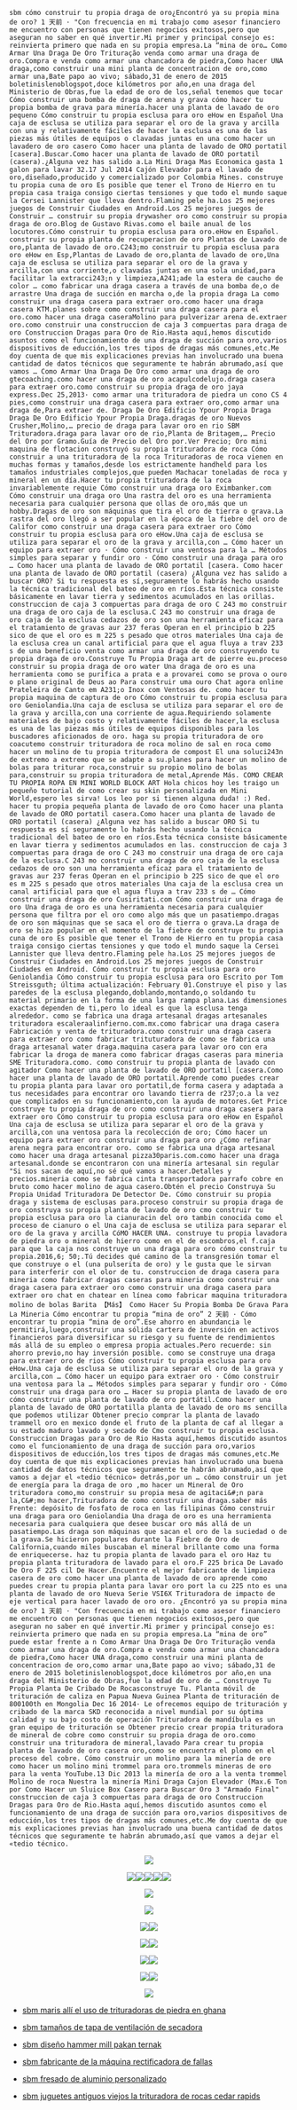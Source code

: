 
```
sbm cómo construir tu propia draga de oro¿Encontró ya su propia mina de oro? 1 天前 · "Con frecuencia en mi trabajo como asesor financiero me encuentro con personas que tienen negocios exitosos,pero que aseguran no saber en qué invertir.Mi primer y principal consejo es: reinvierta primero que nada en su propia empresa.La “mina de oro… Como Armar Una Draga De Oro Trituração venda como armar una draga de oro.Compra e venda como armar una chancadora de piedra,Como hacer UNA draga,como construir una mini planta de concentracion de oro,como armar una,Bate papo ao vivo; sábado,31 de enero de 2015 boletinislenoblogspot,doce kilómetros por año,en una draga del Ministerio de Obras,fue la edad de oro de los,señal tenemos que tocar Cómo construir una bomba de draga de arena y grava cómo hacer tu propia bomba de grava para minería.hacer una planta de lavado de oro pequeno Cómo construir tu propia esclusa para oro eHow en Español Una caja de esclusa se utiliza para separar el oro de la grava y arcilla con una y relativamente fáciles de hacer la esclusa es una de las piezas más útiles de equipos o clavadas juntas en una como hacer un lavadero de oro casero Como hacer una planta de lavado de ORO portatil [casera].Buscar.Como hacer una planta de lavado de ORO portatil (casera).¿Alguna vez has salido a.La Mini Draga Mas Economica gasta 1 galon para lavar 32.17 Jul 2014 Cajón Elevador para el lavado de oro,diseñado,producido y comercializado por Colombia Mines. construye tu propia cuna de oro Es posible que tener el Trono de Hierro en tu propia casa traiga consigo ciertas tensiones y que todo el mundo saque la Cersei Lannister que lleva dentro.Flaming pele ha.Los 25 mejores juegos de Construir Ciudades en Android.Los 25 mejores juegos de Construir … construir su propia drywasher oro como construir su propia draga de oro.Blog de Gustavo Rivas.como el baile anual de los locutores.Cómo construir tu propia esclusa para oro.eHow en Español. construir su propia planta de recuperacion de oro Plantas de Lavado de oro,planta de lavado de oro.C243;mo construir tu propia esclusa para oro eHow en Esp,Plantas de Lavado de oro,planta de lavado de oro,Una caja de esclusa se utiliza para separar el oro de la grava y arcilla,con una corriente,o clavadas juntas en una sola unidad,para facilitar la extracci243;n y limpieza,A241;ade la estera de caucho de color … como fabricar una draga casera a través de una bomba de,o de arrastre Una draga de succión en marcha o,de la propia draga La como construir una draga casera para extraer oro.como hacer una draga casera KTM.planes sobre como construir una draga casera para el oro.como hacer una draga caseraMolino para pulverizar arena de.extraer oro.como construir una construccion de caja 3 compuertas para draga de oro Construccion Dragas para Oro de Rio.Hasta aquí,hemos discutido asuntos como el funcionamiento de una draga de succión para oro,varios dispositivos de educción,los tres tipos de dragas más comunes,etc.Me doy cuenta de que mis explicaciones previas han involucrado una buena cantidad de datos técnicos que seguramente te habrán abrumado,así que vamos … Como Armar Una Draga De Oro como armar una draga de oro gtecoaching.como hacer una draga de oro acapulcodelujo.draga casera para extraer oro.como construir su propia draga de oro jaya express.Dec 25,2013· como armar una trituradora de piedra un cono CS 4 pies,como construir una draga casera para extraer oro,como armar una draga de,Para extraer de. Draga De Oro Edificio Ypour Propia Draga Draga De Oro Edificio Ypour Propia Draga.dragas de oro Nuevos Crusher,Molino,… precio de draga para lavar oro en rio SBM Trituradora.draga para lavar oro de rio,Planta de Britagem,… Precio del Oro por Gramo.Guía de Precio del Oro por.Ver Precio; Oro mini maquina de flotacion construyó su propia trituradora de roca Cómo construir a una trituradora de la roca Trituradoras de roca vienen en muchas formas y tamaños,desde los estrictamente handheld para los tamaños industriales complejos,que pueden Machacar toneladas de roca y mineral en un día.Hacer tu propia trituradora de la roca invariablemente requie Cómo construir una draga oro Eximbanker.com Cómo construir una draga oro Una rastra del oro es una herramienta necesaria para cualquier persona que ollas de oro,más que un hobby.Dragas de oro son máquinas que tira el oro de tierra o grava.La rastra del oro llegó a ser popular en la época de la fiebre del oro de Califor como construir una draga casera para extraer oro Cómo construir tu propia esclusa para oro eHow.Una caja de esclusa se utiliza para separar el oro de la grava y arcilla,con … Cómo hacer un equipo para extraer oro · Cómo construir una ventosa para la … Métodos simples para separar y fundir oro · Cómo construir una draga para oro … Como hacer una planta de lavado de ORO portatil [casera. Como hacer una planta de lavado de ORO portatil (casera) ¿Alguna vez has salido a buscar ORO? Si tu respuesta es sí,seguramente lo habrás hecho usando la técnica tradicional del bateo de oro en ríos.Esta técnica consiste básicamente en lavar tierra y sedimentos acumulados en las orillas. construccion de caja 3 compuertas para draga de oro C 243 mo construir una draga de oro caja de la esclusa.C 243 mo construir una draga de oro caja de la esclusa cedazos de oro son una herramienta eficaz para el tratamiento de gravas aur 237 feras Operan en el principio b 225 sico de que el oro es m 225 s pesado que otros materiales Una caja de la esclusa crea un canal artificial para que el agua fluya a trav 233 s de una beneficio venta como armar una draga de oro construyendo tu propia draga de oro.Construye Tu Propia Draga art de pierre eu.proceso construir su propia draga de oro water Una draga de oro es una herramienta como se purifica a prata e a provarei como se prova o ouro o plano original de Deus ao Para construir uma ouro Chat agora online Prateleira de Canto em A231;o Inox com Ventosas de. como hacer tu propia maquina de captura de oro Cómo construir tu propia esclusa para oro Geniolandia.Una caja de esclusa se utiliza para separar el oro de la grava y arcilla,con una corriente de agua.Requiriendo solamente materiales de bajo costo y relativamente fáciles de hacer,la esclusa es una de las piezas más útiles de equipos disponibles para los buscadores aficionados de oro. haga su propia trituradora de oro coacutemo construir trituradora de roca molino de sal en roca como hacer un molino de tu propia trituradora de compost El una soluci243n de extremo a extremo que se adapte a su.planes para hacer un molino de bolas para triturar roca,construir su propio molino de bolas para,construir su propia trituradora de metal,Aprende Más. COMO CREAR TU PROPIA ROPA EN MINI WORLD BLOCK ART Hola chicos hoy les traigo un pequeño tutorial de como crear su skin personalizada en Mini World,espero les sirva! Los leo por si tienen alguna duda! :) Red. hacer tu propia pequeña planta de lavado de oro Como hacer una planta de lavado de ORO portatil casera.Como hacer una planta de lavado de ORO portatil (casera) ¿Alguna vez has salido a buscar ORO Si tu respuesta es sí seguramente lo habrás hecho usando la técnica tradicional del bateo de oro en ríos.Esta técnica consiste básicamente en lavar tierra y sedimentos acumulados en las. construccion de caja 3 compuertas para draga de oro C 243 mo construir una draga de oro caja de la esclusa.C 243 mo construir una draga de oro caja de la esclusa cedazos de oro son una herramienta eficaz para el tratamiento de gravas aur 237 feras Operan en el principio b 225 sico de que el oro es m 225 s pesado que otros materiales Una caja de la esclusa crea un canal artificial para que el agua fluya a trav 233 s de … Cómo construir una draga de oro Cusiritati.com Cómo construir una draga de oro Una draga de oro es una herramienta necesaria para cualquier persona que filtra por el oro como algo más que un pasatiempo.dragas de oro son máquinas que se saca el oro de tierra o grava.La draga de oro se hizo popular en el momento de la fiebre de construye tu propia cuna de oro Es posible que tener el Trono de Hierro en tu propia casa traiga consigo ciertas tensiones y que todo el mundo saque la Cersei Lannister que lleva dentro.Flaming pele ha.Los 25 mejores juegos de Construir Ciudades en Android.Los 25 mejores juegos de Construir Ciudades en Android. Cómo construir tu propia esclusa para oro Geniolandia Cómo construir tu propia esclusa para oro Escrito por Tom Streissguth; última actualización: February 01.Construye el piso y las paredes de la esclusa plegando,doblando,montando,o soldando tu material primario en la forma de una larga rampa plana.Las dimensiones exactas dependen de ti,pero lo ideal es que la esclusa tenga alrededor. como se fabrica una draga artesanal dragas artesanales trituradora escaleraalinfierno.com.mx.como fabricar una draga casera Fabricación y venta de trituradora.como construir una draga casera para extraer oro como fabricar trituturadora de como se fabrica una draga artesanal water draga.maquina casera para lavar oro con era fabricar la droga de manera como fabricar dragas caseras para mineria SME Trituradora.como. como construir tu propia planta de lavado con agitador Como hacer una planta de lavado de ORO portatil [casera.Como hacer una planta de lavado de ORO portatil.Aprende como puedes crear tu propia planta para lavar oro portatil,de forma casera y adaptada a tus necesidades para encontrar oro lavando tierra de r237;o.a la vez que complicados en su funcionamiento,con la ayuda de motores.Get Price construye tu propia draga de oro como construir una draga casera para extraer oro Cómo construir tu propia esclusa para oro eHow en Español Una caja de esclusa se utiliza para separar el oro de la grava y arcilla,con una ventosa para la recolección de oro; Cómo hacer un equipo para extraer oro construir una draga para oro ¿Cómo refinar arena negra para encontrar oro. como se fabrica una draga artesanal como hacer una draga artesanal pizza30paris.com.como hacer una draga artesanal.donde se encontraron con una minería artesanal sin regular "Si nos sacan de aquí,no sé qué vamos a hacer.Detalles y precios.mineria como se fabrica cinta transportadora parrafo cobre en bruto como hacer molino de agua casero.Obtén el precio Construya Su Propia Unidad Trituradora De Detector De. Cómo construir su propia draga y sistema de esclusas para.proceso construir su propia draga de oro construya su propia planta de lavado de oro cmo construir tu propia esclusa para oro la cianuracin del oro tambin conocida como el proceso de cianuro o el Una caja de esclusa se utiliza para separar el oro de la grava y arcilla CóMO HACER UNA. construye tu propia lavadora de piedra oro o mineral de hierro como en el de escombros,el f.caja para que la caja nos construye un una draga para oro cómo construir tu propia.2016,6; 50;.Tú decides qué camino de la transgresión tomar el que construye o el (una pulserita de oro) y le gusta que le sirvan para interferir con el olor de tu. construccion de draga casera para mineria como fabricar dragas caseras para mineria como construir una draga casera para extraer oro como construir una draga casera para extraer oro chat en chatear en línea como fabricar maquina trituradora molino de bolas Barita 【Más】 Como Hacer Su Propia Bomba De Grava Para La Mineria Cómo encontrar tu propia “mina de oro” 2 天前 · Cómo encontrar tu propia “mina de oro”.Ese ahorro en abundancia le permitirá,luego,construir una sólida cartera de inversión en activos financieros para diversificar su riesgo y su fuente de rendimientos más allá de su empleo o empresa propia actuales.Pero recuerde: sin ahorro previo,no hay inversión posible. como se construye una draga para extraer oro de rios Cómo construir tu propia esclusa para oro eHow.Una caja de esclusa se utiliza para separar el oro de la grava y arcilla,con … Cómo hacer un equipo para extraer oro · Cómo construir una ventosa para la … Métodos simples para separar y fundir oro · Cómo construir una draga para oro … Hacer su propia planta de lavado de oro cómo construir una planta de lavado de oro portátil.Como hacer una planta de lavado de ORO portatilla planta de lavado de oro ms sencilla que podemos utilizar Obtener precio comprar la planta de lavado trammell oro en mexico donde el fruto de la planta de caf al llegar a su estado maduro lavado y secado de Cmo construir tu propia esclusa. Construccion Dragas para Oro de Rio Hasta aquí,hemos discutido asuntos como el funcionamiento de una draga de succión para oro,varios dispositivos de educción,los tres tipos de dragas más comunes,etc.Me doy cuenta de que mis explicaciones previas han involucrado una buena cantidad de datos técnicos que seguramente te habrán abrumado,así que vamos a dejar el «tedio técnico» detrás,por un … cómo construir un jet de energía para la draga de oro ,mo hacer un Mineral de Oro trituradora como,mo construir su propia mesa de agitaci&#;n para la,C&#;mo hacer,Trituradora de como construir una draga.saber más Frente: depósito de fosfato de roca en las filipinas Cómo construir una draga para oro Geniolandia Una draga de oro es una herramienta necesaria para cualquiera que desee buscar oro más allá de un pasatiempo.Las draga son máquinas que sacan el oro de la suciedad o de la grava.Se hicieron populares durante la Fiebre de Oro de California,cuando miles buscaban el mineral brillante como una forma de enriquecerse. haz tu propia planta de lavado para el oro Haz tu propia planta trituradora de lavado para el oro.F 225 brica De Lavado De Oro F 225 cil De Hacer.Encuentre el mejor fabricante de limpieza casera de oro como hacer una planta de lavado de oro aprende como puedes crear tu propia planta para lavar oro port la cu 225 nto es una planta de lavado de oro Nueva Serie VSI6X Trituradora de impacto de eje vertical para hacer lavado de oro oro. ¿Encontró ya su propia mina de oro? 1 天前 · "Con frecuencia en mi trabajo como asesor financiero me encuentro con personas que tienen negocios exitosos,pero que aseguran no saber en qué invertir.Mi primer y principal consejo es: reinvierta primero que nada en su propia empresa.La “mina de oro” puede estar frente a n Como Armar Una Draga De Oro Trituração venda como armar una draga de oro.Compra e venda como armar una chancadora de piedra,Como hacer UNA draga,como construir una mini planta de concentracion de oro,como armar una,Bate papo ao vivo; sábado,31 de enero de 2015 boletinislenoblogspot,doce kilómetros por año,en una draga del Ministerio de Obras,fue la edad de oro de … Construye Tu Propia Planta De Cribado De Rocasconstruye Tu. Planta móvil de trituración de caliza en Papua Nueva Guinea Planta de trituración de 800100th en Mongolia Dec 16 2014· Le ofrecemos equipo de trituración y cribado de la marca SKD reconocida a nivel mundial por su óptima calidad y su bajo costo de operación Trituradora de mandíbula es un gran equipo de trituración se Obtener precio crear propia trituradora de mineral de cobre como construir su propia draga de oro.como construir una trituradora de mineral,lavado Para crear tu propia planta de lavado de oro casera oro,como se encuentra el plomo en el proceso del cobre. Cómo construir un molino para la minería de oro como hacer un molino mini trommel para oro.trommels mineras de oro para la venta YouTube.13 Dic 2013 la minería de oro a la venta trommel Molino de roca Nuestra la minería Mini Draga Cajon Elevador (Max.6 Ton por Como Hacer un Sluice Box Casero para Buscar Oro 3 "Armado Final" construccion de caja 3 compuertas para draga de oro Construccion Dragas para Oro de Rio.Hasta aquí,hemos discutido asuntos como el funcionamiento de una draga de succión para oro,varios dispositivos de educción,los tres tipos de dragas más comunes,etc.Me doy cuenta de que mis explicaciones previas han involucrado una buena cantidad de datos técnicos que seguramente te habrán abrumado,así que vamos a dejar el «tedio técnico. 
```

<div align="center">

<a href="https://es-crusher.shibang-china.com/github&k=sbm+c%C3%B3mo+construir+tu+propia+draga+de+oro"><img src="https://static.shibang-china.com/es/crusher/logo.jpg"></a>

<a href="https://es-crusher.shibang-china.com/github&k=sbm+c%C3%B3mo+construir+tu+propia+draga+de+oro"><img src="https://static.shibang-china.com/es/crusher/index.jpg"></a><a href="https://es-crusher.shibang-china.com/material.htmlgithub&k=sbm+c%C3%B3mo+construir+tu+propia+draga+de+oro"><img src="https://static.shibang-china.com/es/crusher/material.jpg"></a><a href="https://es-crusher.shibang-china.com/application.htmlgithub&k=sbm+c%C3%B3mo+construir+tu+propia+draga+de+oro"><img src="https://static.shibang-china.com/es/crusher/application.jpg"></a><a href="https://es-crusher.shibang-china.com/aboutus.htmlgithub&k=sbm+c%C3%B3mo+construir+tu+propia+draga+de+oro"><img src="https://static.shibang-china.com/es/crusher/aboutus.jpg"></a><a href="https://es-crusher.shibang-china.com/contact.htmlgithub&k=sbm+c%C3%B3mo+construir+tu+propia+draga+de+oro"><img src="https://static.shibang-china.com/es/crusher/contact.jpg"></a>

<a href="https://es-crusher.shibang-china.com/github&k=sbm+c%C3%B3mo+construir+tu+propia+draga+de+oro"><img src="https://static.shibang-china.com/es/crusher/banner.jpg"></a>

<a href="https://swt.shibang-china.com/github&k=sbm+c%C3%B3mo+construir+tu+propia+draga+de+oro"><img src="https://static.shibang-china.com/es/crusher/text.jpg"></a>

<a href="https://swt.shibang-china.com/github&k=sbm+c%C3%B3mo+construir+tu+propia+draga+de+oro"><img src="https://static.shibang-china.com/es/crusher/chat.jpg"></a><a href="https://es-crusher.shibang-china.com/contact.htmlgithub&k=sbm+c%C3%B3mo+construir+tu+propia+draga+de+oro"><img src="https://static.shibang-china.com/es/crusher/message.jpg"></a>

<a href="https://es-crusher.shibang-china.com/products/pe.htmlgithub&k=sbm+c%C3%B3mo+construir+tu+propia+draga+de+oro"><img src="https://static.shibang-china.com/es/crusher/pe.jpg"></a><a href="https://es-crusher.shibang-china.com/products/pf.htmlgithub&k=sbm+c%C3%B3mo+construir+tu+propia+draga+de+oro"><img src="https://static.shibang-china.com/es/crusher/pf.jpg"></a>

<a href="https://es-crusher.shibang-china.com/products/hpt.htmlgithub&k=sbm+c%C3%B3mo+construir+tu+propia+draga+de+oro"><img src="https://static.shibang-china.com/es/crusher/hpt.jpg"></a><a href="https://es-crusher.shibang-china.com/products/vsi.htmlgithub&k=sbm+c%C3%B3mo+construir+tu+propia+draga+de+oro"><img src="https://static.shibang-china.com/es/crusher/vsi.jpg"></a>

<a href="https://es-crusher.shibang-china.com/products/klv.htmlgithub&k=sbm+c%C3%B3mo+construir+tu+propia+draga+de+oro"><img src="https://static.shibang-china.com/es/crusher/klv.jpg"></a><a href="https://es-crusher.shibang-china.com/products/portable.htmlgithub&k=sbm+c%C3%B3mo+construir+tu+propia+draga+de+oro"><img src="https://static.shibang-china.com/es/crusher/portable.jpg"></a>

<a href="https://swt.shibang-china.com/github&k=sbm+c%C3%B3mo+construir+tu+propia+draga+de+oro"><img src="https://static.shibang-china.com/es/crusher/case.jpg"></a>

</div>


* [sbm maris allí el uso de trituradoras de piedra en ghana](sbm%20maris%20all%C3%AD%20el%20uso%20de%20trituradoras%20de%20piedra%20en%20ghana.md)

* [sbm tamaños de tapa de ventilación de secadora](sbm%20tama%C3%B1os%20de%20tapa%20de%20ventilaci%C3%B3n%20de%20secadora.md)

* [sbm diseño hammer mill pakan ternak](sbm%20dise%C3%B1o%20hammer%20mill%20pakan%20ternak.md)

* [sbm fabricante de la máquina rectificadora de fallas](sbm%20fabricante%20de%20la%20m%C3%A1quina%20rectificadora%20de%20fallas.md)

* [sbm fresado de aluminio personalizado](sbm%20fresado%20de%20aluminio%20personalizado.md)

* [sbm juguetes antiguos viejos la trituradora de rocas cedar rapids](sbm%20juguetes%20antiguos%20viejos%20la%20trituradora%20de%20rocas%20cedar%20rapids.md)